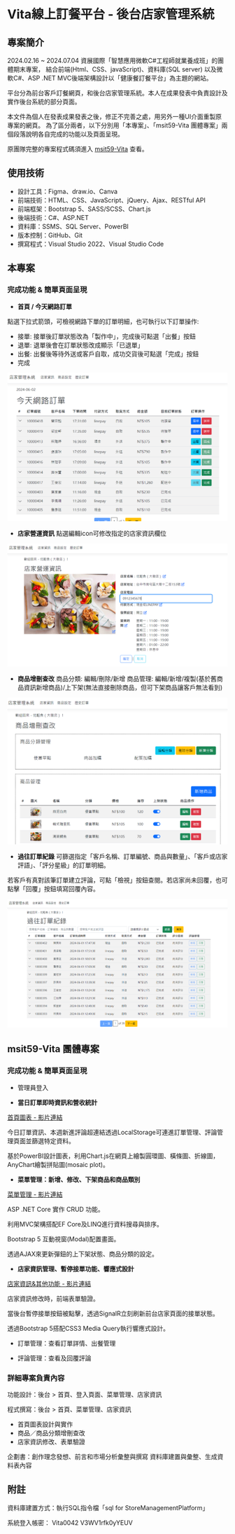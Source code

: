 # Vita線上訂餐平台 - 後台店家管理系統

## 專案簡介
2024.02.16 ~ 2024.07.04 資展國際「智慧應用微軟C#工程師就業養成班」的團體期末專案，
結合前端(Html、CSS、javaScript)、資料庫(SQL server)
以及微軟C#、ASP .NET MVC後端架構設計以「健康餐訂餐平台」為主題的網站。

平台分為前台客戶訂餐網頁，和後台店家管理系統。本人在成果發表中負責設計及實作後台系統的部分頁面。

本文件為個人在發表成果發表之後，修正不完善之處，用另外一種UI介面重製原專案的網頁。
為了區分兩者，以下分別用「本專案」、「msit59-Vita 團體專案」兩個段落說明各自完成的功能以及頁面呈現。

原團隊完整的專案程式碼須進入 [msit59-Vita](https://github.com/ezMarshall/msit59-vita.git) 查看。


## 使用技術

- 設計工具：Figma、draw.io、Canva
- 前端技術：HTML、CSS、JavaScript、jQuery、Ajax、RESTful API
- 前端框架：Bootstrap 5、SASS/SCSS、Chart.js
- 後端技術：C#、ASP.NET
- 資料庫：SSMS、SQL Server、PowerBI
- 版本控制：GitHub、Git
- 撰寫程式：Visual Studio 2022、Visual Studio Code


## 本專案

### 完成功能 & 簡單頁面呈現

- **首頁 / 今天網路訂單**

點選下拉式箭頭，可檢視網路下單的訂單明細，也可執行以下訂單操作:
- 接單: 接單後訂單狀態改為「製作中」，完成後可點選「出餐」按鈕
- 退單: 退單後會在訂單狀態改成顯示「已退單」
- 出餐: 出餐後等待外送或客戶自取，成功交貨後可點選「完成」按鈕
- 完成

![650x430_default (1)](https://github.com/simonwu513/VitaStoreManagementPlatform/blob/main/%E9%A6%96%E9%A0%81.png)

- **店家營運資訊**
點選編輯icon可修改指定的店家資訊欄位

![680x385_default (1)](https://github.com/simonwu513/VitaStoreManagementPlatform/blob/main/%E5%BA%97%E5%AE%B6%E8%B3%87%E8%A8%8A.png)

- **商品增刪查改**
商品分類: 編輯/刪除/新增
商品管理: 編輯/新增/複製(基於舊商品資訊新增商品)/上下架(無法直接刪除商品，但可下架商品讓客戶無法看到)

![650x430_default (1)](https://github.com/simonwu513/VitaStoreManagementPlatform/blob/main/%E5%95%86%E5%93%81%E8%A8%AD%E5%AE%9A.png)

- **過往訂單紀錄**
可篩選指定「客戶名稱、訂單編號、商品與數量」、「客戶或店家評語」、「評分星級」的訂單明細。

若客戶有真對該筆訂單建立評論，可點「檢視」按鈕查閱。若店家尚未回覆，也可點擊「回覆」按鈕填寫回覆內容。

![750x440_default (1)](https://github.com/simonwu513/VitaStoreManagementPlatform/blob/main/%E6%AD%B7%E5%8F%B2%E8%A8%82%E5%96%AE.png)


## msit59-Vita 團體專案 

### 完成功能 & 簡單頁面呈現

- 管理員登入

- **當日訂單即時資訊和營收統計**

[首頁圖表 - 影片連結](https://youtu.be/uphOwXcPf-c)

今日訂單資訊、本週新進評論超連結透過LocalStorage可連進訂單管理、評論管理頁面並篩選特定資料。

基於PowerBI設計圖表，利用Chart.js在網頁上繪製圓環圖、橫條圖、折線圖，AnyChart繪製拼貼圖(mosaic plot)。


- **菜單管理：新增、修改、下架商品和商品類別**

[菜單管理 - 影片連結](https://youtu.be/Dk875pWmHYg)

ASP .NET Core 實作 CRUD 功能。

利用MVC架構搭配EF Core及LINQ進行資料搜尋與排序。

Bootstrap 5 互動視窗(Modal)配置畫面。

透過AJAX來更新彈鈕的上下架狀態、商品分類的設定。


- **店家資訊管理、暫停接單功能、響應式設計**

[店家資訊&其他功能 - 影片連結](https://youtu.be/iZWpT5HGqZ4)

店家資訊修改時，前端表單驗證。

當後台暫停接單按鈕被點擊，透過SignalR立刻刷新前台店家頁面的接單狀態。

透過Bootstrap 5搭配CSS3 Media Query執行響應式設計。


- 訂單管理：查看訂單詳情、出餐管理

- 評論管理：查看及回覆評論


### 詳細專案負責內容
功能設計：後台 > 首頁、登入頁面、菜單管理、店家資訊

程式撰寫：後台 > 首頁、菜單管理、店家資訊
- 首頁圖表設計與實作
- 商品／商品分類增刪查改
- 店家資訊修改、表單驗證

企劃書：創作理念發想、前言和市場分析彙整與撰寫
資料庫建置與彙整、生成資料表內容



## 附註

資料庫建置方式：執行SQL指令檔「sql for StoreManagementPlatform」

系統登入帳密：
Vita0042
V3WV1rfk0yYEUV
